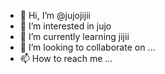 - 👋 Hi, I’m @jujojijii
- 👀 I’m interested in jujo
- 🌱 I’m currently learning jijii
- 💞️ I’m looking to collaborate on ...
- 📫 How to reach me ...

<!---
jujojijii/jujojijii is a ✨ special ✨ repository because its `README.md` (this file) appears on your GitHub profile.
You can click the Preview link to take a look at your changes.
--->
